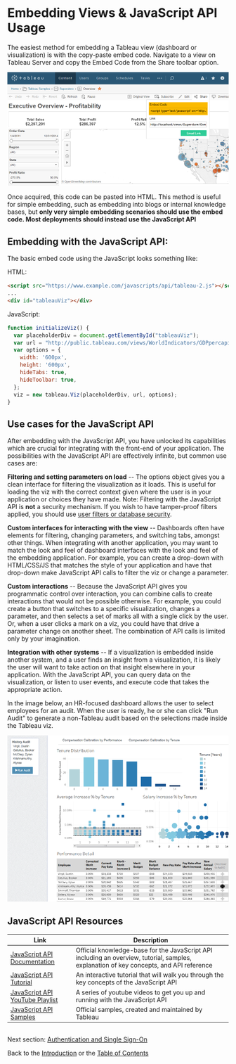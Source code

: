 # Embedding Views & JavaScript API Usage

The easiest method for embedding a Tableau view (dashboard or visualization) is with the copy-paste embed code. Navigate to a view on Tableau Server and copy the Embed Code from the Share toolbar option.

![Embed Code](../img/embed_code.png)

Once acquired, this code can be pasted into HTML.
This method is useful for simple embedding, such as embedding into blogs or internal knowledge bases, but **only very simple embedding scenarios should use the embed code. Most deployments should instead use the JavaScript API**

## Embedding with the JavaScript API:

The basic embed code using the JavaScript looks something like:

HTML:
```html
<script src="https://www.example.com/javascripts/api/tableau-2.js"></script>
...
<div id="tableauViz"></div>
```
JavaScript:
```javascript
function initializeViz() {
  var placeholderDiv = document.getElementById("tableauViz");
  var url = "http://public.tableau.com/views/WorldIndicators/GDPpercapita";
  var options = {
    width: '600px',
    height: '600px',
    hideTabs: true,
    hideToolbar: true,
  };
  viz = new tableau.Viz(placeholderDiv, url, options);
}      
```

## Use cases for the JavaScript API
After embedding with the JavaScript API, you have unlocked its capabilities which are crucial for integrating with the front-end of your application. The possibilities with the JavaScript API are effectively infinite, but common use cases are:

**Filtering and setting parameters on load** -- The options object gives you a clean interface for filtering the visualization as it loads. This is useful for loading the viz with the correct context given where the user is in your application or choices they have made.
Note: Filtering with the JavaScript API is **not** a security mechanism. If you wish to have tamper-proof filters applied, you should use [user filters or database security](./04_multitenancy_and_rls.md).

**Custom interfaces for interacting with the view** -- Dashboards often have elements for filtering, changing parameters, and switching tabs, amongst other things. When integrating with another application, you may want to match the look and feel of dashboard interfaces with the look and feel of the embedding application. For example, you can create a drop-down with HTML/CSS/JS that matches the style of your application and have that drop-down make JavaScript API calls to filter the viz or change a parameter.

**Custom interactions** -- Because the JavaScript API gives you programmatic control over interaction, you can combine calls to create interactions that would not be possible otherwise. For example, you could create a button that switches to a specific visualization, changes a parameter, and then selects a set of marks all with a single click by the user. Or, when a user clicks a mark on a viz, you could have that drive a parameter change on another sheet. The combination of API calls is limited only by your imagination.

**Integration with other systems** -- If a visualization is embedded inside another system, and a user finds an insight from a visualization, it is likely the user will want to take action on that insight elsewhere in your application. With the JavaScript API, you can query data on the visualization, or listen to user events, and execute code that takes the appropriate action.

In the image below, an HR-focused dashboard allows the user to select employees for an audit. When the user is ready, he or she can click "Run Audit" to generate a non-Tableau audit based on the selections made inside the Tableau viz.

![Embed Code](../img/run_audit.png)

## JavaScript API Resources

Link | Description
---- | -----------
[JavaScript API Documentation](http://onlinehelp.tableau.com/current/api/js_api/en-us/JavaScriptAPI/js_api.htm#) | Official knowledge-base for the JavaScript API including an overview, tutorial, samples, explanation of key concepts, and API reference
[JavaScript API Tutorial](http://onlinehelp.tableau.com/samples/en-us/js_api/tutorial.htm) | An interactive tutorial that will walk you through the key concepts of the JavaScript API
[JavaScript API YouTube Playlist](https://www.youtube.com/watch?v=Geppur9LDnw&list=PL_qx68DwhYA8e_z9k7uoRw0zayoY35nUJ) | A series of youtube videos to get you up and running with the JavaScript API
[JavaScript API Samples](https://github.com/tableau/js-api-samples) | Official samples, created and maintained by Tableau

## 

Next section: [Authentication and Single Sign-On](./02_auth_and_sso.md)

Back to the [Introduction](https://github.com/tableau/embedding-playbook) or the [Table of Contents](./00_table_of_contents.md)